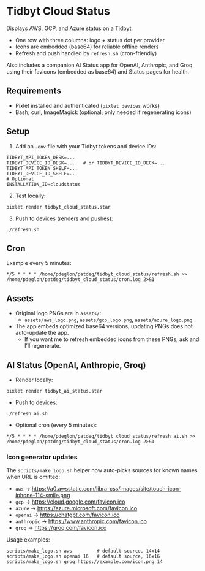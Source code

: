 # Tidbyt Cloud Status

Displays AWS, GCP, and Azure status on a Tidbyt.

- One row with three columns: logo + status dot per provider
- Icons are embedded (base64) for reliable offline renders
- Refresh and push handled by `refresh.sh` (cron-friendly)

Also includes a companion AI Status app for OpenAI, Anthropic, and Groq using their favicons (embedded as base64) and Status pages for health.

## Requirements

- Pixlet installed and authenticated (`pixlet devices` works)
- Bash, curl, ImageMagick (optional; only needed if regenerating icons)

## Setup

1. Add an `.env` file with your Tidbyt tokens and device IDs:

```
TIDBYT_API_TOKEN_DESK=...
TIDBYT_DEVICE_ID_DESK=...   # or TIDBYT_DEVICE_ID_DECK=...
TIDBYT_API_TOKEN_SHELF=...
TIDBYT_DEVICE_ID_SHELF=...
# Optional
INSTALLATION_ID=cloudstatus
```

2. Test locally:

```
pixlet render tidbyt_cloud_status.star
```

3. Push to devices (renders and pushes):

```
./refresh.sh
```

## Cron

Example every 5 minutes:

```
*/5 * * * * /home/pdeglon/patdeg/tidbyt_cloud_status/refresh.sh >> /home/pdeglon/patdeg/tidbyt_cloud_status/cron.log 2>&1
```

## Assets

- Original logo PNGs are in `assets/`:
  - `assets/aws_logo.png`, `assets/gcp_logo.png`, `assets/azure_logo.png`
- The app embeds optimized base64 versions; updating PNGs does not auto-update the app.
  - If you want me to refresh embedded icons from these PNGs, ask and I’ll regenerate.

## AI Status (OpenAI, Anthropic, Groq)

- Render locally:

```
pixlet render tidbyt_ai_status.star
```

- Push to devices:

```
./refresh_ai.sh
```

- Optional cron (every 5 minutes):

```
*/5 * * * * /home/pdeglon/patdeg/tidbyt_cloud_status/refresh_ai.sh >> /home/pdeglon/patdeg/tidbyt_cloud_status/cron.log 2>&1
```

### Icon generator updates

The `scripts/make_logo.sh` helper now auto-picks sources for known names when URL is omitted:

- `aws` → https://a0.awsstatic.com/libra-css/images/site/touch-icon-iphone-114-smile.png
- `gcp` → https://cloud.google.com/favicon.ico
- `azure` → https://azure.microsoft.com/favicon.ico
- `openai` → https://chatgpt.com/favicon.ico
- `anthropic` → https://www.anthropic.com/favicon.ico
- `groq` → https://groq.com/favicon.ico

Usage examples:

```
scripts/make_logo.sh aws         # default source, 14x14
scripts/make_logo.sh openai 16   # default source, 16x16
scripts/make_logo.sh groq https://example.com/icon.png 14
```
